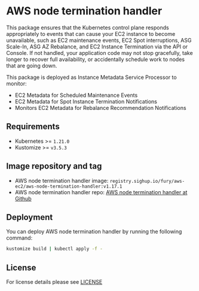 # AWS node termination handler

<!-- <KFD-DOCS> -->

This package ensures that the Kubernetes control plane responds appropriately to events that can cause your EC2 instance to become unavailable, such as EC2 maintenance events, EC2 Spot interruptions, ASG Scale-In, ASG AZ Rebalance, and EC2 Instance Termination via the API or Console.
If not handled, your application code may not stop gracefully, take longer to recover full availability, or accidentally schedule work to nodes that are going down.

This package is deployed as Instance Metadata Service Processor to monitor:

- EC2 Metadata for Scheduled Maintenance Events
- EC2 Metadata for Spot Instance Termination Notifications
- Monitors EC2 Metadata for Rebalance Recommendation Notifications

## Requirements

- Kubernetes >= `1.21.0`
- Kustomize >= `v3.5.3`

## Image repository and tag

* AWS node termination handler image: `registry.sighup.io/fury/aws-ec2/aws-node-termination-handler:v1.17.1`
* AWS node termination handler repo: [AWS node termination handler at Github][github]

## Deployment

You can deploy AWS node termination handler by running the following command:

```bash
kustomize build | kubectl apply -f -
```

<!-- Links -->

[github]: https://github.com/aws/aws-node-termination-handler

<!-- </KFD-DOCS> -->

## License

For license details please see [LICENSE](../../LICENSE)


